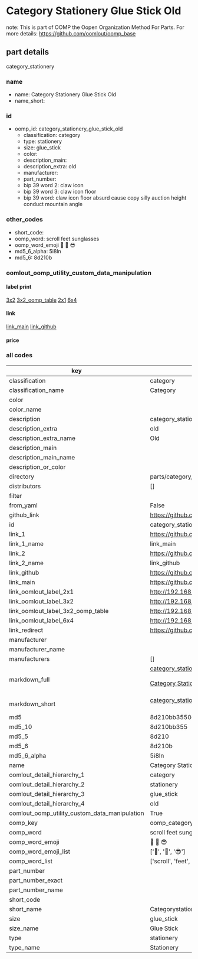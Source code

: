 # Category Stationery Glue Stick Old  

note: This is part of OOMP the Oopen Organization Method For Parts. For more details: https://github.com/oomlout/oomp_base

##  part details
  



category_stationery



### name
* name: Category Stationery Glue Stick Old
* name_short: 
### id
* oomp_id: category_stationery_glue_stick_old
  * classification: category
  * type: stationery
  * size: glue_stick
  * color: 
  * description_main: 
  * description_extra: old
  * manufacturer: 
  * part_number: 
  * bip 39 word 2: claw icon
  * bip 39 word 3: claw icon floor
  * bip 39 word: claw icon floor absurd cause copy silly auction height conduct mountain angle

### other_codes
* short_code: 
* oomp_word: scroll feet sunglasses
* oomp_word_emoji :scroll: :feet: :sunglasses:
* md5_6_alpha: 5i8ln
* md5_6: 8d210b






### oomlout_oomp_utility_custom_data_manipulation
#### label print
[3x2](http://192.168.1.245:1112/?label=oomp%205i8ln)
[3x2_oomp_table](http://192.168.1.108:1112/?label=oomp%205i8ln)
[2x1](http://192.168.1.242:1112/?label=oomp%205i8ln)
[6x4](http://192.168.1.55:1112/?label=oomp%205i8ln)    

#### link

[link_main](https://github.com/oomlout/oomlout_oomp_version_1_messy/tree/main/parts/category_stationery_glue_stick_old) [link_github](https://github.com/oomlout/oomlout_oomp_version_1_messy/tree/main/parts/category_stationery_glue_stick_old)                             

#### price







### all codes 
| key | value |  
| --- | --- |  
| classification | category |  
| classification_name | Category |  
| color |  |  
| color_name |  |  
| description | category_stationery |  
| description_extra | old |  
| description_extra_name | Old |  
| description_main |  |  
| description_main_name |  |  
| description_or_color |   |  
| directory | parts/category_stationery_glue_stick_old |  
| distributors | [] |  
| filter |  |  
| from_yaml | False |  
| github_link | https://github.com/oomlout/oomlout_oomp_part_src/tree/main/parts/category_stationery_glue_stick_old |  
| id | category_stationery_glue_stick_old |  
| link_1 | https://github.com/oomlout/oomlout_oomp_version_1_messy/tree/main/parts/category_stationery_glue_stick_old |  
| link_1_name | link_main |  
| link_2 | https://github.com/oomlout/oomlout_oomp_version_1_messy/tree/main/parts/category_stationery_glue_stick_old |  
| link_2_name | link_github |  
| link_github | https://github.com/oomlout/oomlout_oomp_version_1_messy/tree/main/parts/category_stationery_glue_stick_old |  
| link_main | https://github.com/oomlout/oomlout_oomp_version_1_messy/tree/main/parts/category_stationery_glue_stick_old |  
| link_oomlout_label_2x1 | http://192.168.1.242:1112/?label=oomp%205i8ln |  
| link_oomlout_label_3x2 | http://192.168.1.245:1112/?label=oomp%205i8ln |  
| link_oomlout_label_3x2_oomp_table | http://192.168.1.108:1112/?label=oomp%205i8ln |  
| link_oomlout_label_6x4 | http://192.168.1.55:1112/?label=oomp%205i8ln |  
| link_redirect | https://github.com/oomlout/oomlout_oomp_version_1_messy/tree/main/parts/category_stationery_glue_stick_old |  
| manufacturer |  |  
| manufacturer_name |  |  
| manufacturers | [] |  
| markdown_full | [category_stationery_glue_stick_old](none)<br>[](none)<br>[Category Stationery Glue Stick Old](none)<br><br> |  
| markdown_short | [category_stationery_glue_stick_old](none)<br><br> |  
| md5 | 8d210bb3550ef914c0124010b2dc1150 |  
| md5_10 | 8d210bb355 |  
| md5_5 | 8d210 |  
| md5_6 | 8d210b |  
| md5_6_alpha | 5i8ln |  
| name | Category Stationery Glue Stick Old |  
| oomlout_detail_hierarchy_1 | category |  
| oomlout_detail_hierarchy_2 | stationery |  
| oomlout_detail_hierarchy_3 | glue_stick |  
| oomlout_detail_hierarchy_4 | old |  
| oomlout_oomp_utility_custom_data_manipulation | True |  
| oomp_key | oomp_category_stationery_glue_stick_old |  
| oomp_word | scroll feet sunglasses |  
| oomp_word_emoji | :scroll: :feet: :sunglasses: |  
| oomp_word_emoji_list | [':scroll:', ':feet:', ':sunglasses:'] |  
| oomp_word_list | ['scroll', 'feet', 'sunglasses'] |  
| part_number |  |  
| part_number_exact |  |  
| part_number_name |  |  
| short_code |  |  
| short_name | Categorystationery |  
| size | glue_stick |  
| size_name | Glue Stick |  
| type | stationery |  
| type_name | Stationery |  
